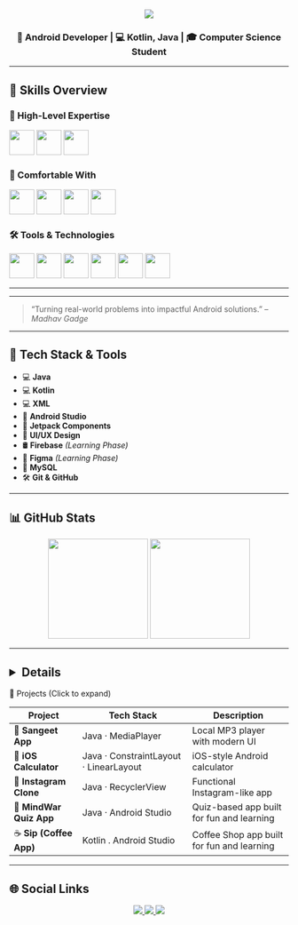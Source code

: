 
        
<h1 align="center">
  <img src="https://readme-typing-svg.herokuapp.com?font=Ubuntu&color=%2300F7FF&size=30&center=true&vCenter=true&width=500&lines=Madhav+Gadge;Android+Developer+from+India" />
</h1>

<h3 align="center">🚀 Android Developer | 💻 Kotlin, Java | 🎓 Computer Science Student</h3>

---

<h2 align="left">🚀 Skills Overview</h2>

### 💪 High-Level Expertise
<p float="left">
  <img src="https://skillicons.dev/icons?i=java" height="45" />
  <img src="https://skillicons.dev/icons?i=kotlin" height="45" />
  <img src="https://skillicons.dev/icons?i=xml" height="45" />
</p>

### 🔧 Comfortable With
<p float="left">
  <img src="https://skillicons.dev/icons?i=c" height="45" />
  <img src="https://skillicons.dev/icons?i=cpp" height="45" />
  <img src="https://skillicons.dev/icons?i=html" height="45" />
  <img src="https://skillicons.dev/icons?i=css" height="45" />
</p>

### 🛠️ Tools & Technologies
<p float="left">
  <img src="https://skillicons.dev/icons?i=vscode" height="45" />
  <img src="https://skillicons.dev/icons?i=git" height="45" />
  <img src="https://skillicons.dev/icons?i=github" height="45" />
  <img src="https://skillicons.dev/icons?i=androidstudio" height="45" />
  <img src="https://skillicons.dev/icons?i=mysql" height="45" />
  <img src="https://skillicons.dev/icons?i=apple" height="45" />
</p>

---
---

> “Turning real-world problems into impactful Android solutions.” – *Madhav Gadge*

---

## 🔧 Tech Stack & Tools

- 💻 **Java**  
- 💻 **Kotlin**  
- 💻 **XML**  
- 📱 **Android Studio**  
- 🧩 **Jetpack Components**  
- 🎨 **UI/UX Design**  
- 🛢️ **Firebase** *(Learning Phase)*  
- 🎨 **Figma** *(Learning Phase)*  
- 💾 **MySQL**  
- 🛠️ **Git & GitHub**

---

## 📊 GitHub Stats

<p align="center">
  <img src="https://github-readme-stats.vercel.app/api?username=madhavgadge01&show_icons=true&theme=tokyonight&hide_border=true" height="180px"/>
  <img src="https://github-readme-streak-stats.herokuapp.com/?user=madhavgadge01&theme=tokyonight&hide_border=true" height="180px"/>
</p>

---

## <details>
<summary>🚀 Projects (Click to expand)</summary>

| Project | Tech Stack | Description |
|--------|------------|-------------|
| 🎵 **Sangeet App** | Java · MediaPlayer | Local MP3 player with modern UI |
| 🔢 **iOS Calculator** | Java · ConstraintLayout · LinearLayout | iOS-style Android calculator |
| 📸 **Instagram Clone** | Java · RecyclerView  | Functional Instagram-like app |
| 🧠 **MindWar Quiz App** | Java · Android Studio | Quiz-based app built for fun and learning |
| ☕️ **Sip (Coffee App)** | Kotlin . Android Studio | Coffee Shop app built for fun and learning |

</details>

---

## 🌐 Social Links

<p align="center">
  <a href="https://www.linkedin.com/in/madhav-gadge-610177343?utm_source=share&utm_campaign=share_via&utm_content=profile&utm_medium=android_app">
    <img src="https://img.shields.io/badge/LinkedIn-0077B5?style=for-the-badge&logo=linkedin&logoColor=white"/>
  </a>
  <a href="https://github.com/madhavgadge01">
    <img src="https://img.shields.io/badge/GitHub-181717?style=for-the-badge&logo=github&logoColor=white"/>
  </a>
  <a href="mailto:madhavgadge01@gmail.com">
    <img src="https://img.shields.io/badge/Gmail-D14836?style=for-the-badge&logo=gmail&logoColor=white"/>
  </a>
</p>
